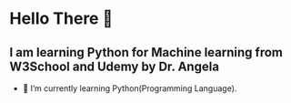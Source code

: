 # Hello There 🙌
<h2>I am learning Python for Machine learning from W3School and Udemy by Dr. Angela </h2>

- 🌱 I’m currently learning Python(Programming Language).
<!--## Hi there 👋
<p>I am student of software enginearing. i almost cover c++ basic consepts including OOPs && STL etc.🌱 I’m currently learning  about Qt creater.</p>
<!--
**mjeyz/mjeyz** is a ✨ _special_ ✨ repository because its `README.md` (this file) appears on your GitHub profile.

Here are some ideas to get you started:

- 🔭 I’m currently working on ...
- 👯 I’m looking to collaborate on ...
- 🤔 I’m looking for help with ...
- 💬 Ask me about ...
- 📫 How to reach me: ...
- 😄 Pronouns: ...
- ⚡ Fun fact: ...
-->
